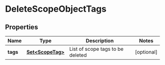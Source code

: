 

# DeleteScopeObjectTags


## Properties

| Name | Type | Description | Notes |
|------------ | ------------- | ------------- | -------------|
|**tags** | [**Set&lt;ScopeTag&gt;**](ScopeTag.md) | List of scope tags to be deleted |  [optional] |




